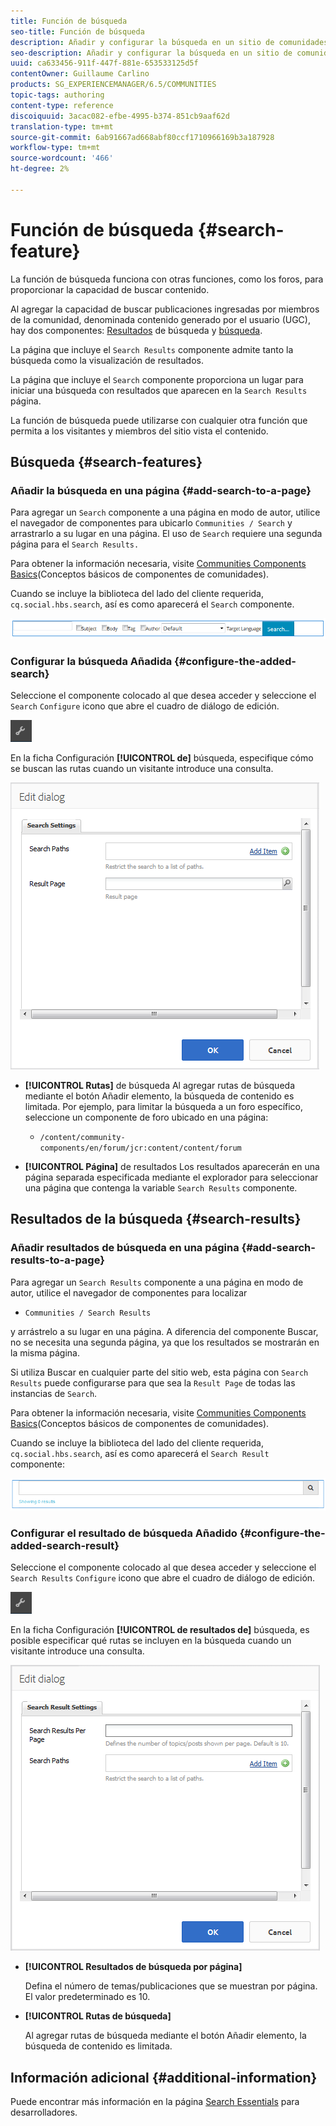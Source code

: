 ```yaml
---
title: Función de búsqueda
seo-title: Función de búsqueda
description: Añadir y configurar la búsqueda en un sitio de comunidades
seo-description: Añadir y configurar la búsqueda en un sitio de comunidades
uuid: ca633456-911f-447f-881e-653533125d5f
contentOwner: Guillaume Carlino
products: SG_EXPERIENCEMANAGER/6.5/COMMUNITIES
topic-tags: authoring
content-type: reference
discoiquuid: 3acac082-efbe-4995-b374-851cb9aaf62d
translation-type: tm+mt
source-git-commit: 6ab91667ad668abf80ccf1710966169b3a187928
workflow-type: tm+mt
source-wordcount: '466'
ht-degree: 2%

---
```



# Función de búsqueda {#search-feature}

La función de búsqueda funciona con otras funciones, como los foros, para proporcionar la capacidad de buscar contenido.

Al agregar la capacidad de buscar publicaciones ingresadas por miembros de la comunidad, denominada contenido generado por el usuario (UGC), hay dos componentes: [Resultados](#search) de búsqueda y [búsqueda](#search-results).

La página que incluye el `Search Results` componente admite tanto la búsqueda como la visualización de resultados.

La página que incluye el `Search` componente proporciona un lugar para iniciar una búsqueda con resultados que aparecen en la `Search Results` página.

La función de búsqueda puede utilizarse con cualquier otra función que permita a los visitantes y miembros del sitio vista el contenido.

## Búsqueda {#search-features}

### Añadir la búsqueda en una página {#add-search-to-a-page}

Para agregar un `Search` componente a una página en modo de autor, utilice el navegador de componentes para ubicarlo `Communities / Search` y arrastrarlo a su lugar en una página. El uso de `Search` requiere una segunda página para el `Search Results.`

Para obtener la información necesaria, visite [Communities Components Basics](basics.md)(Conceptos básicos de componentes de comunidades).

Cuando se incluye la biblioteca del lado del cliente requerida, `cq.social.hbs.search`, así es como aparecerá el `Search` componente.

![add-search](assets/add-search.png)

### Configurar la búsqueda Añadida {#configure-the-added-search}

Seleccione el componente colocado al que desea acceder y seleccione el `Search` `Configure` icono que abre el cuadro de diálogo de edición.

![confgirue](assets/configure-new.png)

En la ficha Configuración **[!UICONTROL de]** búsqueda, especifique cómo se buscan las rutas cuando un visitante introduce una consulta.

![search-settings](assets/search-settings.png)

* **[!UICONTROL Rutas]** de búsqueda Al agregar rutas de búsqueda mediante el botón Añadir elemento, la búsqueda de contenido es limitada. Por ejemplo, para limitar la búsqueda a un foro específico, seleccione un componente de foro ubicado en una página:

   * `/content/community-components/en/forum/jcr:content/content/forum`

* **[!UICONTROL Página]** de resultados Los resultados aparecerán en una página separada especificada mediante el explorador para seleccionar una página que contenga la variable 
`Search Results` componente.

## Resultados de la búsqueda {#search-results}

### Añadir resultados de búsqueda en una página {#add-search-results-to-a-page}

Para agregar un `Search Results` componente a una página en modo de autor, utilice el navegador de componentes para localizar

* `Communities / Search Results`

y arrástrelo a su lugar en una página. A diferencia del componente Buscar, no se necesita una segunda página, ya que los resultados se mostrarán en la misma página.

Si utiliza Buscar en cualquier parte del sitio web, esta página con `Search Results` puede configurarse para que sea la `Result Page` de todas las instancias de `Search`.

Para obtener la información necesaria, visite [Communities Components Basics](basics.md)(Conceptos básicos de componentes de comunidades).

Cuando se incluye la biblioteca del lado del cliente requerida, `cq.social.hbs.search`, así es como aparecerá el `Search Result` componente:

![search-result](assets/search-result1.png)

### Configurar el resultado de búsqueda Añadido {#configure-the-added-search-result}

Seleccione el componente colocado al que desea acceder y seleccione el `Search Results` `Configure` icono que abre el cuadro de diálogo de edición.

![configurar](assets/configure-new.png)

En la ficha Configuración **[!UICONTROL de resultados de]** búsqueda, es posible especificar qué rutas se incluyen en la búsqueda cuando un visitante introduce una consulta.

![search-result-settings](assets/search-result-settings.png)

* **[!UICONTROL Resultados de búsqueda por página]**

   Defina el número de temas/publicaciones que se muestran por página. El valor predeterminado es 10.

* **[!UICONTROL Rutas de búsqueda]**

   Al agregar rutas de búsqueda mediante el botón Añadir elemento, la búsqueda de contenido es limitada.

## Información adicional {#additional-information}

Puede encontrar más información en la página [Search Essentials](search-implementation.md) para desarrolladores.
